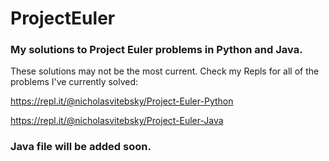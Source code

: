 # ProjectEuler
### My solutions to Project Euler problems in Python and Java.

These solutions may not be the most current. Check my Repls for all of the problems I've currently solved:

https://repl.it/@nicholasvitebsky/Project-Euler-Python

https://repl.it/@nicholasvitebsky/Project-Euler-Java

### Java file will be added soon.
